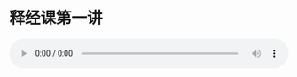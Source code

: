 # 释经课第一讲

<audio style="width: 100%;" preload="false" controls controlslist="nodownload"><source src="//cdn.wechat.edu.pl/audio/mp3/old/12166.mp3" type="audio/mpeg">Your browser does not support the audio element.</audio>


